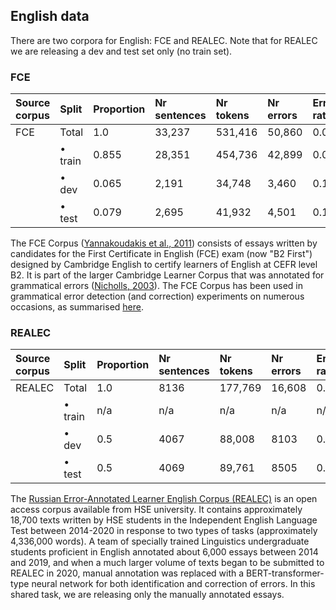 ## English data

There are two corpora for English: FCE and REALEC. Note that for REALEC we are releasing a dev and test set only (no train set).

### FCE

| Source corpus |  Split                 | Proportion | Nr sentences | Nr tokens | Nr errors | Error rate |
|:--------------|:-----------------------|:-----------|:-------------|:----------|:----------|:-----------|
| FCE           | Total                  | 1.0        | 33,237       |531,416    | 50,860    | 0.096      |
|               | • train                | 0.855      | 28,351       |454,736    | 42,899    | 0.094      |
|               | • dev                  | 0.065      | 2,191        |34,748     | 3,460     | 0.100      |
|               | • test                 | 0.079      | 2,695        |41,932     | 4,501     | 0.107      |

The FCE Corpus ([Yannakoudakis et al., 2011](https://aclanthology.org/P11-1019/)) consists of essays written by candidates for the First Certificate in English (FCE) exam (now "B2 First") designed by Cambridge English to certify learners of English at CEFR level B2. It is part of the larger Cambridge Learner Corpus that was annotated for grammatical errors ([Nicholls, 2003](https://www.academia.edu/download/43303478/CL2003_Nicholls.pdf)). The FCE Corpus has been used in grammatical error detection (and correction) experiments on numerous occasions, as summarised [here](https://paperswithcode.com/dataset/fce).

### REALEC

| Source corpus |  Split                 | Proportion | Nr sentences | Nr tokens | Nr errors | Error rate |
|:--------------|:-----------------------|:-----------|:-------------|:----------|:----------|:-----------|
| REALEC        | Total                  | 1.0        | 8136         |177,769    | 16,608    | 0.093      |
|               | • train                | n/a        | n/a          |n/a        | n/a       | n/a      |
|               | • dev                  | 0.5        | 4067         |88,008     | 8103      | 0.092      |
|               | • test                 | 0.5        | 4069         |89,761     | 8505    | 0.095      |

The [Russian Error-Annotated Learner English Corpus (REALEC)](https://realec.org/index.xhtml#/exam/) is an open access corpus available from HSE university. It contains approximately 18,700 texts written by HSE students in the Independent English Language Test between 2014-2020 in response to two types of tasks (approximately 4,336,000 words). A team of specially trained Linguistics undergraduate students proficient in English annotated about 6,000 essays between 2014 and 2019, and when a much larger volume of texts began to be submitted to REALEC in 2020, manual annotation was replaced with a BERT-transformer-type neural network for both identification and correction of errors. In this shared task, we are releasing only the manually annotated essays.
